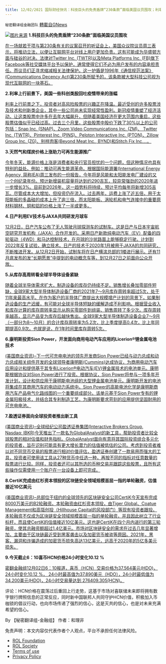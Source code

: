 ```yaml
---
title: 12/02/2021 国际财经快讯：科技巨头的免责盾牌“230条款”面临美国议员围攻；利率上行前景下，美国一些科创类股回吐疫情带来的涨幅
---
```

`秘密翻译组金融团队` [轉載自GNews](https://gnews.org/zh-hans/1713652/)

![](https://assets.gnews.org/wp-content/uploads/2021/12/2021202-2.jpg)[图片来源](https://cn.nikkei.com/industry/icar/46885-2021-12-02-14-48-27.html)
**1.科技巨头的免责盾牌“230条款”面临美国议员围攻**

[在一场就若干项与第230条有关的议案召开的听证会上，美国众议院议员周三表示，将推动立法，以便让互联网平台对线上用户更加负责。这有可能成为华盛顿方面与硅谷的对决。法律对Twitter Inc. (TWTR)以及Meta Platforms Inc. (FB)旗下Facebook等社交媒体平台予以保护，通常使得它们不必为用户发布的内容承担责任。而议员们正寻求缩减相关法律保护。这一护盾是1996年《通信规范法案》(Communications Decency Act)第230条所赋予的，该条款被大型科技公司视为现代互联网的一块基石。](https://cn.wsj.com/articles/%E7%A7%91%E6%8A%80%E5%B7%A8%E5%A4%B4%E7%9A%84%E5%85%8D%E8%B4%A3%E7%9B%BE%E7%89%8C-230%E6%9D%A1%E6%AC%BE-%E9%9D%A2%E4%B8%B4%E7%BE%8E%E5%9B%BD%E8%AE%AE%E5%91%98%E5%9B%B4%E6%94%BB-11638411638)

**2.利率上行前景下，美国一些科创类股回吐疫情带来的涨幅**

[利率上行前景之下，投资者对高风险股票的兴趣正在降温。最近受创的许多股票涉及技术和创新类企业，其中一些公司尚未实现经常性盈利。新冠疫情重塑了经济活动，让这类股票中许多在去年大幅飙升，但随着美国经济在更大范围内重启，这些股票估值似乎已经过高。过去三个月里，这些股票中股价下跌了30%以上的公司包括：Snap Inc. (SNAP)、Zoom Video Communications Inc. (ZM)、 Twitter Inc. (TWTR)、Pinterest Inc. (PINS)、Peloton Interactive Inc. (PTON)、Zillow Group Inc. (ZG)、别样肉客(Beyond Meat Inc., BYND)和Stitch Fix Inc….。](https://cn.wsj.com/articles/%E5%88%A9%E7%8E%87%E4%B8%8A%E8%A1%8C%E5%89%8D%E6%99%AF%E4%B8%8B-%E7%BE%8E%E5%9B%BD%E4%B8%80%E4%BA%9B%E7%A7%91%E5%88%9B%E7%B1%BB%E8%82%A1%E5%9B%9E%E5%90%90%E7%96%AB%E6%83%85%E5%B8%A6%E6%9D%A5%E7%9A%84%E6%B6%A8%E5%B9%85-11638414342)

**3.天然气和煤炭价格上涨助力可再生能源推广**

[今年冬天，能源价格上涨是消费者和央行官员担忧的一个问题，但这种情况也具有特别的益处。例如：推动可再生能源革命。根据国际能源署(International Energy Agency, 简称IEA)周三发布的一份报告，今年将是风能和太阳能发电厂建设的又一个创纪录年份。预计新增装机容量将达到约290吉瓦，较异常强劲的2020年进一步增长3%。目前到2026年，这一趋势料将持续，预计平均每年将新增305吉瓦。尽管成本大大增加，但投资仍在流入。过去两年，运费上涨了近五倍，用于太阳能板的多晶硅的成本上升了逾三倍，而太阳能板、涡轮机和电气连接中的重要原材料钢材、铜和铝的价格上涨了一半或更多。](https://cn.wsj.com/articles/%E5%A4%A9%E7%84%B6%E6%B0%94%E5%92%8C%E7%85%A4%E7%82%AD%E4%BB%B7%E6%A0%BC%E4%B8%8A%E6%B6%A8%E5%8A%A9%E5%8A%9B%E5%8F%AF%E5%86%8D%E7%94%9F%E8%83%BD%E6%BA%90%E6%8E%A8%E5%B9%BF-11638424380)

**4.日产利用EV技术与JAXA共同研发月球车**

[12月2日，日产汽车公布了无人驾驶月球探测车的试制车。这是日产与日本宇宙航空研究开发机构（JAXA）合作开发的。采用日产新款纯电动汽车（EV）配备的四轮驱动（4WD）和马达控制技术，在月球的沙状路面上能够稳定行驶。计划到2022年反复试验，确立技术。日产的技术于2020年1月被用于JAXA的共同研究，不断推进开发。从12月2日开始，试制车将在日产横滨总部的1楼进行展示。还有11月底发布的发“长期愿景”中提到的电动概念车等，到12月27日之前面向公众开放。](https://cn.nikkei.com/industry/icar/46885-2021-12-02-14-48-27.html)

**5.从库存高周转看全球半导体设备紧缺**

[随着全球半导体需求扩大，制造设备的库存仍持续不足。销售增长叠加零部件短缺，全球9家大型半导体制造设备厂商的2021年7～9月库存周转率超过5次，处于11年来最高水平。在作为客户的半导体厂商提出大规模增产计划的背景下，如果制造设备的生产迟缓，有可能对全球半导体短缺的缓解造成不利影响。根据营业收入和库存计算的库存周转率显示从购买零部件到组装、销售周转了多少次。库存周转率越高，显示产品变为库存后越快售出。全球9家大型半导体制造设备企业7～9月（一部分为8～10月）的合计库存周转率为5.2次，比上季度提高0.4次，比上年同期提高0.9次。也就是说，在1年时间里库存周转5次。](https://cn.nikkei.com/industry/itelectric-appliance/46832-2021-12-02-05-00-40.html)

**6.康明斯投资Sion Power，开发面向商用电动汽车应用的Licerion®锂金属电池技术**

[(美国商业资讯)–下一代可充电电池的领先开发商Sion Power已经与动力总成和动力总成相关组件开发的全球领导者康明斯(Cummins)达成协议，为商用电动汽车应用设计和提供基于其专有Licerion®电动汽车(EV)锂金属技术的电池单元。康明斯根据协议对Sion Power进行了投资。根据协议，Sion Power将参与一项多年开发计划，设计和供应用于康明斯电池组的大型锂金属电池单元。康明斯开发的电池将集成在其商用汽车的电动动力系统中。Sion Power的高能电池化学是康明斯商用汽车产品电气化路线图的一个重要组成部分。该单元基于Sion Power专有的锂金属阳极技术，并结合其专利制造工艺，为康明斯要求苛刻的应用提供坚固耐用的可充电电池。](http://www.businesswirechina.com/zh/news/48907.html)

**7.盈透证券面向全球投资者推出新工具**

[(美国商业资讯)–全球经纪公司盈透证券集团(Interactive Brokers Group, Nasdaq: IBKR)今天推出了一款名为GlobalAnalyst的新工具，帮助投资者比较全球股票的相对估值和财务指标。GlobalAnalyst面向有意将其国际投资组合多元化的投资者，旨在识别可能具有更大增长潜力的估值被低估的公司。考虑到投资者难以对不同货币交易的股票进行相对价值评估，盈透证券创建了一款易用而强大的工具，投资者可使用该工具从27种货币中任选一种，再按不同的指标对任意数量的股票进行比较。同样，投资者还可以其所选的币种交易并跟踪这些股票，且所有这些操作仅需使用一个账户在一台设备上即可完成。](http://www.businesswirechina.com/zh/news/48911.html)

**8.CertiK完成由红杉资本领投的区块链安全领域规模首屈一指的单轮融资，估值接近10亿美元**

[(美国商业资讯)–总部位于纽约的全球领先的区块链安全公司CertiK今天宣布完成8000万美元的B2轮融资。本轮融资由红杉资本领投，由Tiger Global、Coatue Management和高瓴创投（Hillhouse Capital的风投部门）等现有投资者跟投。本轮融资不仅成为区块链安全领域规模首屈一指的单轮融资，并且因此树立了行业标杆，而且使CertiK的估值接近10亿美元。这也是CertiK在四个月内进行的第三轮融资，使其总融资额超过1.4亿美元。市场对区块链安全的需求在过去几年显著增加，主要由于区块链最近受到黑客袭击以及加密货币被盗等原因。2021年，黑客、漏洞和诈骗造成的加密货币损失高达13亿美元，远高于2020年的5亿多美元损失。](http://www.businesswirechina.com/zh/news/48918.html)

**9.今天截止6：10喜币HCN价格24小时变化10.12 %**

[密翻金融组12月02日6：10报道，喜币（HCN）交易价格为37.564美元(HDO)，24小时变化10.12 %， 24小时最高值为37.890美元（HDO），24小时最低值为34.200美元(HDO)，24小时交易量达到 276409.305(HCN)。](https://himalaya.exchange/trading?coinpair=HCN/HDO)

评论：HCN价格在震荡过后重回上行走势，这基于市场对喜联储未来即将拥有数字银行牌照信息的正常反应，同时新中国联邦人共同守护HCN价值，积极加入币枷锁的倡议行动，也向市场传递了强烈的信心，这是灭共的信心，也是对未来充满希望的信心。

By 【秘密翻译组-金融组】
作者：和理非

 

免责声明：本文内容仅代表作者个人观点，平台不承担任何法律风险。

- [ROL Foundation](https://rolfoundation.org/)
- [ROL Society](https://rolsociety.org/)
- [Terms of use](https://gnews.org/terms-of-use-3/)
- [Privacy Policy](https://gnews.org/privacy-policy/)
